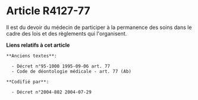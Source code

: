 # Article R4127-77

Il est du devoir du médecin de participer à la permanence des soins dans le cadre des lois et des règlements qui
l'organisent.

**Liens relatifs à cet article**

	**Anciens textes**:

	  - Décret n°95-1000 1995-09-06 art. 77
	  - Code de déontologie médicale - art. 77 (Ab)

	**Codifié par**:

	  - Décret n°2004-802 2004-07-29

